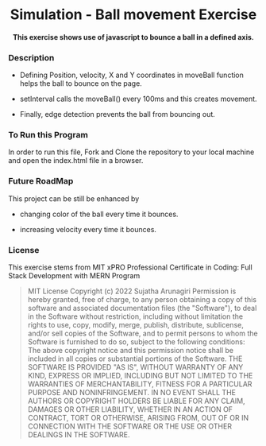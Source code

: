 <h1 align="center">Simulation - Ball movement Exercise</h1>

<h4 align="center">This exercise shows use of javascript to bounce a ball in a defined axis.</h4>


### Description 


- Defining Position, velocity, X and Y coordinates in moveBall function helps the ball to bounce on the page.

- setInterval calls the moveBall() every 100ms and this creates movement.

- Finally, edge detection prevents the ball from bouncing out. 


### To Run this Program

In order to run this file, Fork and Clone the repository to your local machine and open the index.html file in a browser.


### Future RoadMap

This project can be still be enhanced by 

- changing color of the ball every time it bounces.

- increasing velocity every time it bounces.
  
### License

This exercise stems from MIT xPRO Professional Certificate in Coding: Full Stack Development with MERN Program

> MIT License
> Copyright (c) 2022 Sujatha Arunagiri
> Permission is hereby granted, free of charge, to any person obtaining a copy
> of this software and associated documentation files (the "Software"), to deal
> in the Software without restriction, including without limitation the rights
> to use, copy, modify, merge, publish, distribute, sublicense, and/or sell
> copies of the Software, and to permit persons to whom the Software is
> furnished to do so, subject to the following conditions:
> The above copyright notice and this permission notice shall be included in all
> copies or substantial portions of the Software.
> THE SOFTWARE IS PROVIDED "AS IS", WITHOUT WARRANTY OF ANY KIND, EXPRESS OR
> IMPLIED, INCLUDING BUT NOT LIMITED TO THE WARRANTIES OF MERCHANTABILITY,
> FITNESS FOR A PARTICULAR PURPOSE AND NONINFRINGEMENT. IN NO EVENT SHALL THE
> AUTHORS OR COPYRIGHT HOLDERS BE LIABLE FOR ANY CLAIM, DAMAGES OR OTHER
> LIABILITY, WHETHER IN AN ACTION OF CONTRACT, TORT OR OTHERWISE, ARISING FROM,
> OUT OF OR IN CONNECTION WITH THE SOFTWARE OR THE USE OR OTHER DEALINGS IN THE
> SOFTWARE.
  
